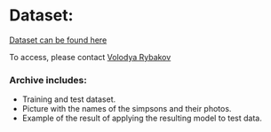 # Dataset:

[Dataset can be found here](https://drive.google.com/drive/u/0/folders/1doEc8QGpm_cey9-9VtfWIXN-sjzd66N6)

To access, please contact [Volodya Rybakov](https://github.com/VolodyaRybakov)

### Archive includes:
+ Training and test dataset.
+ Picture with the names of the simpsons and their photos.
+ Example of the result of applying the resulting model to test data.
